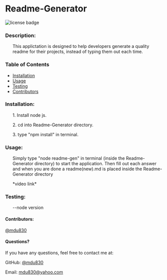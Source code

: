 
# Readme-Generator

![license badge](https://img.shields.io/github/license/mdu830/Readme-Generator?color=green)

### Description: 

<ul>
    This applictation is designed to help developers generate a quality readme for their projects, instead of typing them out each time.
</ul>

### Table of Contents
* [Installation](#installation)
* [Usage](#usage)
* [Testing](#testing)
* [Contributors](#contributors)
    
### Installation:
<ul>
    1. Install node js.
</ul>
<ul>
    2. cd into Readme-Generator directory.
</ul>
<ul>
    3. type "npm install" in terminal.
</ul>

### Usage:
<ul>
    Simply type "node readme-gen" in terminal (inside the Readme-Generator directory) to start the application. Then fill out each answer and when you are done a readme(new).md is placed inside the Readme-Generator directory 
</ul>
<ul>
    *video link*
</ul>

### Testing:
<ul>
    --node version
</ul>

#### Contributors:

[@mdu830](https://api.github.com/users/mdu830)

#### Questions?

If you have any questions, feel free to contact me at:

GitHub: [@mdu830](https://api.github.com/users/mdu830)

Email: mdu830@yahoo.com
